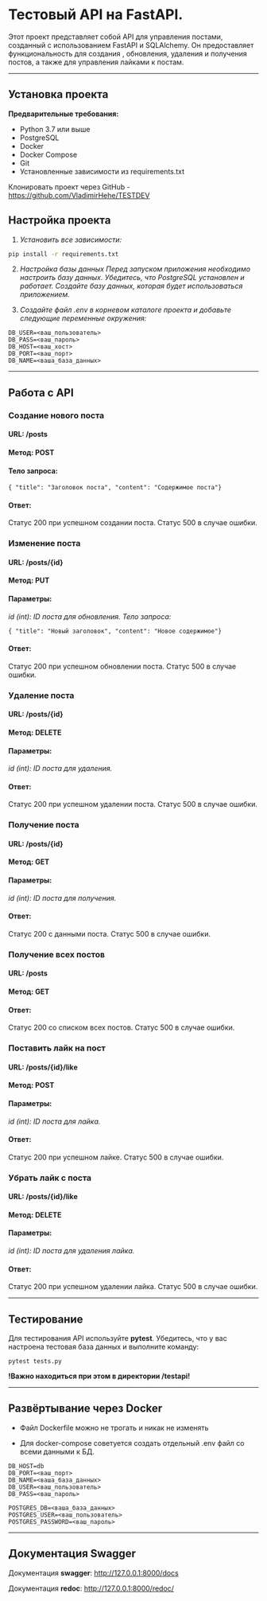 # Тестовый API на FastAPI.
Этот проект представляет собой API для управления постами, созданный с использованием FastAPI и SQLAlchemy. Он предоставляет функциональность для создания , обновления, удаления и получения постов, а также для управления лайками к постам.
___

## Установка проекта
**Предварительные требования:**

* Python 3.7 или выше
* PostgreSQL
* Docker
* Docker Compose
* Git
* Установленные зависимости из requirements.txt

Клонировать проект через GitHub - https://github.com/VladimirHehe/TESTDEV

## Настройка проекта
1. _Установить все зависимости:_
```bash
pip install -r requirements.txt
```
2. _Настройка базы данных
Перед запуском приложения необходимо настроить базу данных. Убедитесь, что PostgreSQL установлен и работает. Создайте базу данных, которая будет использоваться приложением._


3. _Создайте файл .env в корневом каталоге проекта и добавьте следующие переменные окружения:_

```
DB_USER=<ваш_пользователь>
DB_PASS=<ваш_пароль>
DB_HOST=<ваш_хост>
DB_PORT=<ваш_порт>
DB_NAME=<ваша_база_данных>
```

___

## Работа с API

### Создание нового поста

#### URL: /posts

#### Метод: POST

#### Тело запроса:

`{
  "title": "Заголовок поста",
  "content": "Содержимое поста"}`

#### Ответ:

Статус 200 при успешном создании поста.
Статус 500 в случае ошибки.


### Изменение поста

#### URL: /posts/{id}

#### Метод: PUT

#### Параметры:

_id (int): ID поста для обновления.
Тело запроса:_

`{
  "title": "Новый заголовок",
  "content": "Новое содержимое"}
`

#### Ответ:

Статус 200 при успешном обновлении поста.
Статус 500 в случае ошибки.


### Удаление поста

#### URL: /posts/{id}

#### Метод: DELETE

#### Параметры:

_id (int): ID поста для удаления._

#### Ответ:
Статус 200 при успешном удалении поста.
Статус 500 в случае ошибки.


### Получение поста

#### URL: /posts/{id}

#### Метод: GET

#### Параметры:

_id (int): ID поста для получения._

#### Ответ:

Статус 200 с данными поста.
Статус 500 в случае ошибки.


### Получение всех постов

#### URL: /posts

#### Метод: GET

#### Ответ:

Статус 200 со списком всех постов.
Статус 500 в случае ошибки.


### Поставить лайк на пост

#### URL: /posts/{id}/like

#### Метод: POST

#### Параметры:

_id (int): ID поста для лайка._

#### Ответ:

Статус 200 при успешном лайке.
Статус 500 в случае ошибки.

### Убрать лайк с поста

#### URL: /posts/{id}/like

#### Метод: DELETE

#### Параметры:

_id (int): ID поста для удаления лайка._

#### Ответ:

Статус 200 при успешном удалении лайка.
Статус 500 в случае ошибки.
___

## Тестирование 
Для тестирования API используйте **pytest**. Убедитесь, что у вас настроена тестовая база данных и выполните команду:

`pytest tests.py`

**!Важно находиться при этом в директории /testapi!**
___

## Развёртывание через Docker

* Файл Dockerfile можно не трогать и никак не изменять

* Для docker-compose советуется создать отдельный .env файл со всеми данными к БД.
```
DB_HOST=db
DB_PORT=<ваш_порт>
DB_NAME=<ваша_база_данных>
DB_USER=<ваш_пользователь>
DB_PASS=<ваш_пароль>

POSTGRES_DB=<ваша_база_данных>
POSTGRES_USER=<ваш_пользователь>
POSTGRES_PASSWORD=<ваш_пароль>
```

___

## Документация Swagger

Документация **swagger**: http://127.0.0.1:8000/docs

Документация **redoc**: http://127.0.0.1:8000/redoc/